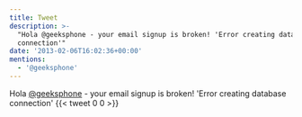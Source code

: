 ```yaml
---
title: Tweet
description: >-
  "Hola @geeksphone - your email signup is broken! 'Error creating database
  connection'"
date: '2013-02-06T16:02:36+00:00'
mentions:
  - '@geeksphone'
---
```

Hola [@geeksphone](https://twitter.com/@geeksphone) - your email signup is broken! 'Error creating database connection'
      {{< tweet 0 0 >}}
    
